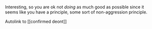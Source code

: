 Interesting, so you are ok not *doing* as much good as possible since it seems like you have a principle, some sort of non-aggression principle.

Autolink to [[confirmed deont]]